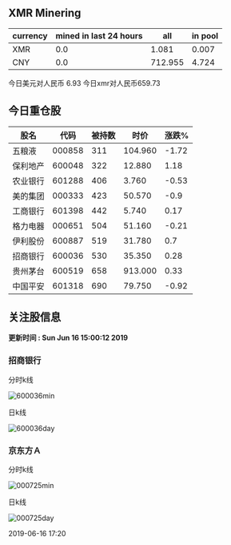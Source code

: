 ## XMR Minering

|currency|mined in last 24 hours|all|in pool|
|---|---|---|---|
|XMR|0.0|1.081|0.007|
|CNY|0.0|712.955|4.724|

今日美元对人民币 6.93	今日xmr对人民币659.73


## 今日重仓股 

|股名|代码|被持数|时价|涨跌%|
|---|---|---|---|---|
|五粮液|000858|311|104.960|-1.72|
|保利地产|600048|322|12.880|1.18|
|农业银行|601288|406|3.760|-0.53|
|美的集团|000333|423|50.570|-0.9|
|工商银行|601398|442|5.740|0.17|
|格力电器|000651|504|51.160|-0.21|
|伊利股份|600887|519|31.780|0.7|
|招商银行|600036|530|35.350|0.28|
|贵州茅台|600519|658|913.000|0.33|
|中国平安|601318|690|79.750|-0.92|

## 关注股信息
**更新时间 : Sun Jun 16 15:00:12 2019**
### 招商银行 
分时k线

![600036min](http://image.sinajs.cn/newchart/min/n/sh600036.gif)

日k线

![600036day](http://image.sinajs.cn/newchart/daily/n/sh600036.gif)

### 京东方Ａ 
分时k线

![000725min](http://image.sinajs.cn/newchart/min/n/sz000725.gif)

日k线

![000725day](http://image.sinajs.cn/newchart/daily/n/sz000725.gif)

2019-06-16 17:20